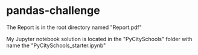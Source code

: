 # pandas-challenge

The Report is in the root directory named "Report.pdf"

My Jupyter notebook solution is located in the "PyCitySchools" folder with name the "PyCitySchools_starter.ipynb"
